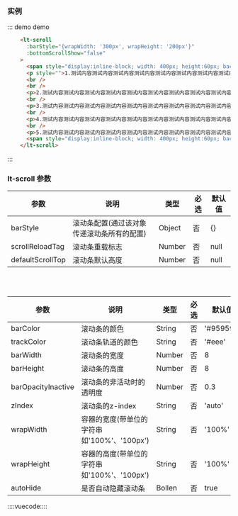 ### 实例

::: demo demo

```html
    <lt-scroll
      :barStyle="{wrapWidth: '300px', wrapHeight: '200px'}"
      :bottomScrollShow="false"
    >
      <span style="display:inline-block; width: 400px; height:60px; background: linear-gradient(to right, blue, white); border: 1px solid black;"></span>
      <p style="">1.测试内容测试内容测试内容测试内容测试内容测试内容测试内容测试内容测试内容</p>
      <br />
      <br />
      <p>2.测试内容测试内容测试内容测试内容测试内容测试内容测试内容测试内容测试内容</p>
      <br />
      <p>3.测试内容测试内容测试内容测试内容测试内容测试内容测试内容测试内容测试内容</p>
      <br />
      <p>4.测试内容测试内容测试内容测试内容测试内容测试内容测试内容测试内容测试内容</p>
      <br />
      <p>5.测试内容测试内容测试内容测试内容测试内容测试内容测试内容测试内容测试内容</p>
      <span style="display:inline-block; width: 400px; height:60px; background: linear-gradient(to right, blue, white); border: 1px solid black;"></span>
    </lt-scroll>
```

:::

### lt-scroll 参数

| 参数             | 说明                                       | 类型   | 必选 | 默认值 |
| ---------------- | ------------------------------------------ | ------ | ---- | ------ |
| barStyle         | 滚动条配置(通过该对象传递滚动条所有的配置) | Object | 否   | {}     |
| scrollReloadTag  | 滚动条重载标志                             | Number | 否   | null   |
| defaultScrollTop | 滚动条默认高度                             | Number | 否   | null   |

<br>
<br>

参数|说明|类型|必选|默认值
--------|--------|--------|--------|--------
barColor|滚动条的颜色|String|否|'#959595'
trackColor|滚动条轨道的颜色|String|否|'#eee'
barWidth|滚动条的宽度|Number|否|8
barHeight|滚动条的高度|Number|否|8
barOpacityInactive|滚动条的非活动时的透明度|Number|否|0.3
zIndex|滚动条的z-index|String|否|'auto'
wrapWidth|容器的宽度(带单位的字符串如'100%'、'100px')|String|否|'100%'
wrapHeight|容器的高度(带单位的字符串如'100%'、'100px')|String|否|'100%'
autoHide|是否自动隐藏滚动条|Bollen|否|true

::::vuecode::::

<style lang='less'>

</style>
